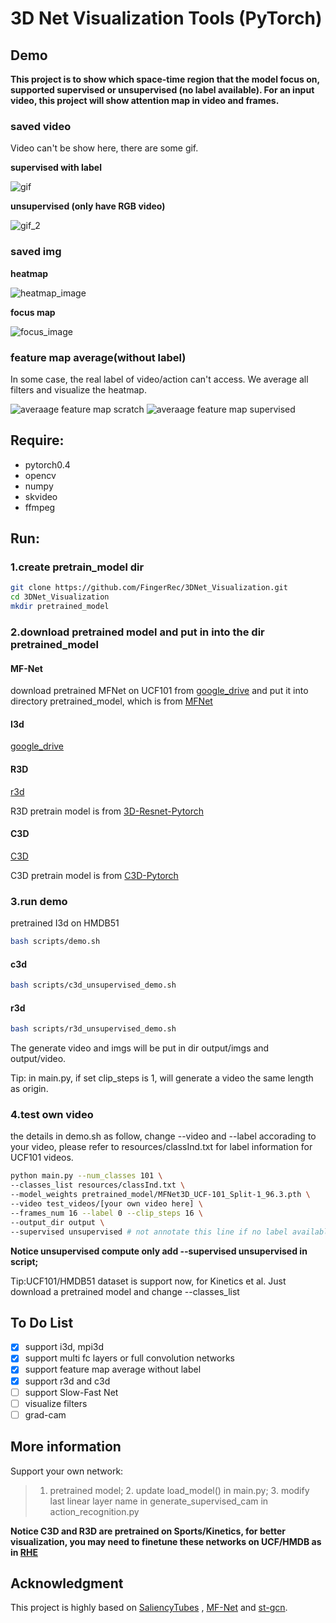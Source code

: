 # 3D Net Visualization Tools (PyTorch)

## Demo

**This project is to show which space-time region that the model focus on, 
supported supervised or unsupervised (no label available). For an input video, 
this project will show attention map in video and frames.**

### saved video

Video can't be show here, there are some gif.

**supervised with label**

![gif](https://github.com/FingerRec/3DNet_Visualization/raw/master/resources/supervised.gif)

**unsupervised (only have RGB video)**

![gif_2](https://github.com/FingerRec/3DNet_Visualization/raw/master/resources/unsupervised.gif)


### saved img

**heatmap**

![heatmap_image](https://github.com/FingerRec/3DNet_Visualization/raw/master/resources/heatmap_1.png)

**focus map**

![focus_image](https://github.com/FingerRec/3DNet_Visualization/raw/master/resources/focusimg_1.png)

### feature map average(without label)
In some case, the real label of video/action can't access. We average all filters
and visualize the heatmap.

![averaage feature map scratch](https://github.com/FingerRec/3DNet_Visualization/raw/master/resources/heatmap_000_sc.png)
![averaage feature map supervised](https://github.com/FingerRec/3DNet_Visualization/raw/master/resources/heatmap_000.png)



## Require:
- pytorch0.4
- opencv
- numpy
- skvideo
- ffmpeg

## Run:
### 1.create pretrain_model dir
```bash
git clone https://github.com/FingerRec/3DNet_Visualization.git
cd 3DNet_Visualization
mkdir pretrained_model
```

### 2.download pretrained model and put in into the dir pretrained_model

#### MF-Net
download pretrained MFNet on UCF101 from [google_drive](https://goo.gl/mML2gv) and put it into directory pretrained_model,
which is from [MFNet](https://github.com/cypw/PyTorch-MFNet)
#### I3d
[google_drive](https://drive.google.com/open?id=1feHEql9XhoV2pwXb5dTs4TFuaqsa1ajX)

#### R3D 

[r3d](https://drive.google.com/file/d/1H52vT1T0sl7iWA7Up8wu1rSMFzgdwGZG/view?usp=sharing)

R3D pretrain model is from [3D-Resnet-Pytorch](https://github.com/kenshohara/3D-ResNets-PyTorch)

#### C3D

[C3D](https://drive.google.com/file/d/19NWziHWh1LgCcHU34geoKwYezAogv9fX/view?usp=sharing)

C3D pretrain model is from [C3D-Pytorch](https://github.com/jfzhang95/pytorch-video-recognition)

### 3.run demo

pretrained I3d on HMDB51
```bash
bash scripts/demo.sh
```
#### c3d
```bash
bash scripts/c3d_unsupervised_demo.sh
```

#### r3d
```bash
bash scripts/r3d_unsupervised_demo.sh
```

The generate video and imgs will be put in dir output/imgs and output/video.

Tip: in main.py, if set clip_steps is 1, will generate a video the same length as origin.

### 4.test own video

the details in demo.sh as follow, change --video and --label accorading to your video, please refer to resources/classInd.txt for label information for UCF101 videos.

```bash
python main.py --num_classes 101 \
--classes_list resources/classInd.txt \
--model_weights pretrained_model/MFNet3D_UCF-101_Split-1_96.3.pth \
--video test_videos/[your own video here] \
--frames_num 16 --label 0 --clip_steps 16 \
--output_dir output \
--supervised unsupervised # not annotate this line if no label available

```

**Notice unsupervised compute only add --supervised unsupervised in script;**


Tip:UCF101/HMDB51 dataset is support now, for Kinetics et al. Just download a pretrained model and change --classes_list

## To Do List
- [X] support i3d, mpi3d
- [X] support multi fc layers or full convolution networks
- [X] support feature map average without label
- [X] support r3d and c3d
- [ ] support Slow-Fast Net
- [ ] visualize filters
- [ ] grad-cam

## More information

Support your own network:

> 1. pretrained model; 2. update load_model() in main.py; 3. modify last linear layer name in generate_supervised_cam in action_recognition.py

**Notice C3D and R3D are pretrained on Sports/Kinetics, for better visualization, you may need to finetune these networks on UCF/HMDB as in [RHE](https://github.com/FingerRec/RHE)**


## Acknowledgment
This project is highly based on [SaliencyTubes](https://github.com/alexandrosstergiou/Saliency-Tubes-Visual-Explanations-for-Spatio-Temporal-Convolutions) 
, [MF-Net](https://github.com/cypw/PyTorch-MFNet) and [st-gcn](https://github.com/yysijie/st-gcn).